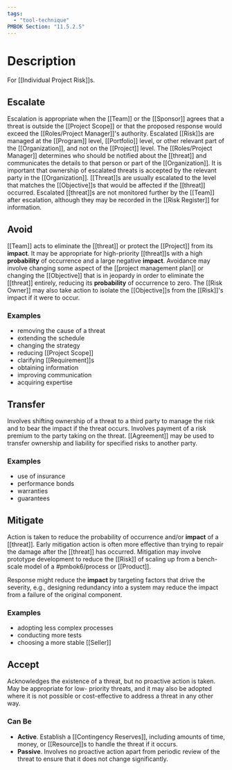 ```yaml
---
tags:
  - "tool-technique"
PMBOK Section: "11.5.2.5"
---
```

# Description
For [[Individual Project Risk]]s.
## Escalate
Escalation is appropriate when the [[Team]] or the [[Sponsor]] agrees that a threat is outside the [[Project Scope]] or that the proposed response would exceed the [[Roles/Project Manager]]'s authority. Escalated [[Risk]]s are managed at the [[Program]] level, [[Portfolio]] level, or other relevant part of the [[Organization]], and not on the [[Project]] level. The [[Roles/Project Manager]] determines who should be notified about the [[threat]] and communicates the details to that person or part of the [[Organization]]. It is important that ownership of escalated threats is accepted by the relevant party in the [[Organization]]. [[Threat]]s are usually escalated to the level that matches the [[Objective]]s that would be affected if the [[threat]] occurred. Escalated [[threat]]s are not monitored further by the [[Team]] after escalation, although they may be recorded in the [[Risk Register]] for information.
## Avoid
[[Team]] acts to eliminate the [[threat]] or protect the [[Project]] from its **impact**. It may be appropriate for high-priority [[threat]]s with a high **probability** of occurrence and a large negative **impact**. Avoidance may involve changing some aspect of the [[project management plan]] or changing the [[Objective]] that is in jeopardy in order to eliminate the [[threat]] entirely, reducing its **probability** of occurrence to zero. The [[Risk Owner]] may also take action to isolate the [[Objective]]s from the [[Risk]]'s impact if it were to occur. 
### Examples
- removing the cause of a threat
- extending the schedule
- changing the strategy
- reducing [[Project Scope]]
- clarifying [[Requirement]]s
- obtaining information
- improving communication
- acquiring expertise
## Transfer
Involves shifting ownership of a threat to a third party to manage the risk and to bear the impact if the threat occurs. Involves payment of a risk premium to the party taking on the threat. [[Agreement]] may be used to transfer ownership and liability for specified risks to another party.
### Examples
- use of insurance
- performance bonds
- warranties
- guarantees
## Mitigate
Action is taken to reduce the probability of occurrence and/or **impact** of a [[threat]]. Early mitigation action is often more effective than trying to repair the damage after the [[threat]] has occurred. Mitigation may involve prototype development to reduce the [[Risk]] of scaling up from a bench-scale model of a #pmbok6/process or [[Product]].

Response might reduce the **impact** by targeting factors that drive the severity, e.g., designing redundancy into a system may reduce the impact from a failure of the original component.
### Examples
- adopting less complex processes
- conducting more tests
- choosing a more stable [[Seller]]
## Accept
Acknowledges the existence of a threat, but no proactive action is taken. May be appropriate for low- priority threats, and it may also be adopted where it is not possible or cost-effective to address a threat in any other way. 
### Can Be
- **Active**. Establish a [[Contingency Reserves]], including amounts of time, money, or [[Resource]]s to handle the threat if it occurs.
- **Passive**. Involves no proactive action apart from periodic review of the threat to ensure that it does not change significantly.